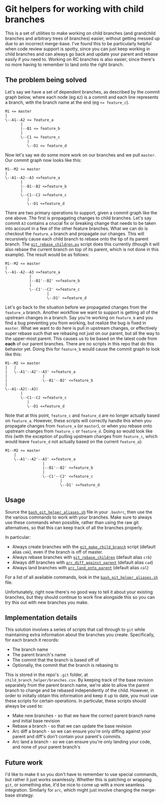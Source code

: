 # Git helpers for working with child branches
This is a set of utilities to make working on child branches (and grandchild branches and arbitrary trees of branches) easier, without getting messed up due to an incorrect merge-base. I've found this to be particularly helpful when code review support is spotty, since you can just keep working in child branches and can always go back and update your parent and rebase easily if you need to. Working on RC branches is also easier, since there's no more having to remember to land onto the right branch.

## The problem being solved
Let's say we have a set of dependent branches, as described by the commit graph below, where each node (eg `A2`) is a commit and each line represents a branch, with the branch name at the end (eg `<= feature_c`).

```
M1 <= master
|
\--A1--A2 <= feature_a
       |
       |--B1 <= feature_b
       |
       \--C1 <= feature_c
          |
          \--D1 <= feature_d
```

Now let's say we do some more work on our branches and we pull `master`. Our commit graph now looks like this:

```
M1--M2 <= master
|
\--A1--A2--A3 <=feature_a
       |
       |--B1--B2 <=feature_b
       |
       \--C1--C2 <=feature_c
          |
          \--D1 <=feature_d
```

There are two primary operations to support, given a commit graph like the one above. The first is propagating changes to child branches. Let's say commit `A3` contains a crucial fix or breaking change that needs to be taken into account in a few of the other feature branches. What we can do is checkout the `feature_a` branch and propagate our changes. This will recursively cause each child branch to rebase onto the tip of its parent branch. The [`git_rebase_children.py`](./src/git_rebase_children.py) script does this currently (though it will also rebase the current branch on top of its parent, which is not done in this example). The result would be as follows:

```
M1--M2 <= master
|
\--A1--A2--A3 <=feature_a
           |
           |--B1'--B2' <=feature_b
           |
           \--C1'--C2' <=feature_c
                   |
                   \--D1' <=feature_d
```

Let's go back to the situation before we propagated changes from the `feature_a` branch. Another workflow we want to support is getting all of the upstream changes in a branch. Say you're working on `feature_b` and you find a bug preventing you from working, but realize the bug is fixed in `master`. What we want to do here is pull in upstream changes, or effectively super rebase such that we rebasing not just on our parent, but all the way to the upper-most parent. This causes us to be based on the latest code from **each** of our parent branches. There are no scripts in this repo that do this behavior yet. Doing this for `feature_b` would cause the commit graph to look like this:

```
M1--M2 <= master
|   |
|   \--A1'--A2'--A3' <=feature_a
|                |
|                \--B1'--B2' <=feature_b
|
\--A1--A2(--A3)
       |
       \--C1--C2 <=feature_c
          |
          \--D1 <=feature_d
```

Note that at this point, `feature_c` and `feature_d` are no longer actually based on `feature_a`. However, these scripts will correctly handle this when you propagate changes from `feature_a` (or `master`), or when you rebase onto upstream changes from `feature_c` or `feature_d`. Doing so would look like this (with the exception of pulling upstream changes from `feature_c`, which would leave `feature_d` not actually based on the current `feature_a`):

```
M1--M2 <= master
    |
    \--A1'--A2'--A3' <=feature_a
                 |
                 |--B1'--B2' <=feature_b
                 |
                 \--C1'--C2' <=feature_c
                         |
                         \--D1' <=feature_d
```

## Usage
Source the [`bash_git_helper_aliases.sh`](./bash_git_helper_aliases.sh) file in your `.bashrc`, then use the the various commands to work with your branches.
Make sure to always use these commands when possible, rather than using the raw git alternatives, so that this can keep
track of all the branches properly.

In particular:

- Always create branches with the [`git_make_child_branch`](./src/git_make_child_branch.py) script (default alias `cmk`), even if the
  branch is off of master.
- Always rebase branches with [`git_rebase_children`](./src/git_rebase_children.py) (default alias `crb`)
- Always diff branches with [`arc_diff_against_parent`](./src/arc_diff_against_parent.py) (default alias `cad`)
- Always land branches with [`arc_land_onto_parent`](./src/arc_land_onto_parent.py) (default alias `cal`)

For a list of all available commands, look in the [`bash_git_helper_aliases.sh`](./bash_git_helper_aliases.sh) file.

Unfortunately, right now there's no good way to tell it about your existing branches, but they should continue to work fine
alongside this so you can try this out with new branches you make.

## Implementation details
This solution involves a series of scripts that call through to `git` while maintaining extra information about the branches you create. Specifically, for each branch it records:

- The branch name
- The parent branch's name
- The commit that the branch is based off of
- Optionally, the commit that the branch is rebasing to

This is stored in the repo's `.git` folder, at `child_branch_helper/branches.csv`. By keeping track of the base revision separately from the parent branch name, we're able to allow the parent branch to change and be rebased independently of the child. However, in order to iniitally obtain this information and keep it up to date, you must use these scripts for certain operations. In particular, these scripts should always be used to:

- Make new branches - so that we have the correct parent branch name and initial base revision
- Rebase a branch - so that we can update the base revision
- Arc diff a branch - so we can ensure you're only diffing against your parent and diff's don't contain your parent's commits.
- Arc land a branch - so we can ensure you're only landing your code, and none of your parent branch's

## Future work
I'd like to make it so you don't have to remember to use special commands, but rather it just works seamlessly. Whether this is patching or wrapping `git`, or something else, it'd be nice to come up with a more seamless integration. Similarly for `arc`, which might just involve changing the merge-base strategy.
